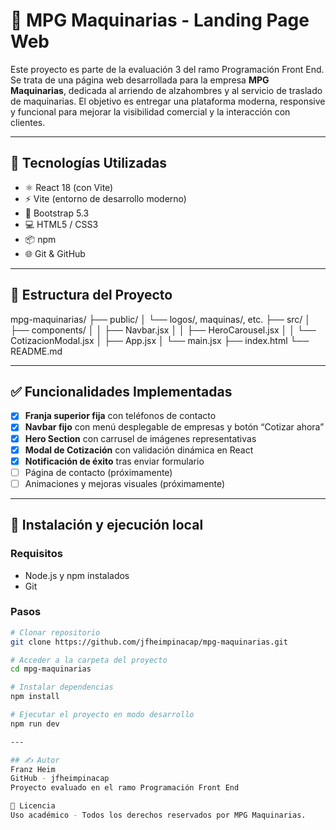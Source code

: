 # 🚜 MPG Maquinarias - Landing Page Web

Este proyecto es parte de la evaluación 3 del ramo Programación Front End. 
Se trata de una página web desarrollada para la empresa **MPG Maquinarias**, dedicada al arriendo de alzahombres y al servicio de traslado de maquinarias. 
El objetivo es entregar una plataforma moderna, responsive y funcional para mejorar la visibilidad comercial y la interacción con clientes.

---

## 🔧 Tecnologías Utilizadas

- ⚛️ React 18 (con Vite)
- ⚡ Vite (entorno de desarrollo moderno)
- 🎨 Bootstrap 5.3
- 💻 HTML5 / CSS3
- 📦 npm
- 🌐 Git & GitHub

---

## 📁 Estructura del Proyecto
mpg-maquinarias/
├── public/
│ └── logos/, maquinas/, etc.
├── src/
│ ├── components/
│ │ ├── Navbar.jsx
│ │ ├── HeroCarousel.jsx
│ │ └── CotizacionModal.jsx
│ ├── App.jsx
│ └── main.jsx
├── index.html
└── README.md


---

## ✅ Funcionalidades Implementadas

- [x] **Franja superior fija** con teléfonos de contacto
- [x] **Navbar fijo** con menú desplegable de empresas y botón “Cotizar ahora”
- [x] **Hero Section** con carrusel de imágenes representativas
- [x] **Modal de Cotización** con validación dinámica en React
- [x] **Notificación de éxito** tras enviar formulario
- [ ] Página de contacto (próximamente)
- [ ] Animaciones y mejoras visuales (próximamente)

---

## 🧪 Instalación y ejecución local

### Requisitos
- Node.js y npm instalados
- Git

### Pasos

```bash
# Clonar repositorio
git clone https://github.com/jfheimpinacap/mpg-maquinarias.git

# Acceder a la carpeta del proyecto
cd mpg-maquinarias

# Instalar dependencias
npm install

# Ejecutar el proyecto en modo desarrollo
npm run dev

---

## ✍️ Autor
Franz Heim
GitHub - jfheimpinacap
Proyecto evaluado en el ramo Programación Front End

📝 Licencia
Uso académico - Todos los derechos reservados por MPG Maquinarias.

